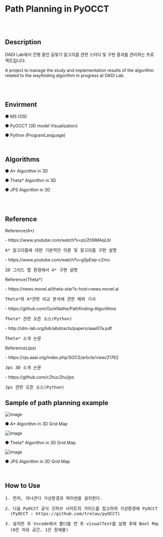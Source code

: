 # Path Planning in PyOCCT

<pre>


</pre>

## Description

<p> 
  DADI Lab에서 진행 중인 길찾기 알고리즘 관련 스터디 및 구현 결과를 관리하는 프로젝트입니다. 
</p>

<p>
  A project to manage the study and implementation results of the algorithm related to the wayfinding algorithm in progress at DADI Lab.
</p>

<pre>


</pre>

##  Envirment
<div>
  <p>● MS (OS)</p>
	<p>● PyOCCT (3D model Visualization)</p>
  <p>● Python (ProgramLanguage)</p>
</div>
<pre>


</pre>


##  Algorithms

<div>
  <p>● A* Algorithm in 3D</p>
  <p>● Theta* Algorithm in 3D</p>
  <p>● JPS Algorithm in 3D</p>
</div>

<pre>


</pre>


## Reference
<div>
  <p>Reference(A*)</p>
  <p>- https://www.youtube.com/watch?v=pUZhNMAqLbI</p>
	<pre>A* 알고리즘에 대한 기본적인 이론 및 알고리즘 구현 설명</pre>
  <p>- https://www.youtube.com/watch?v=gSpEep-c2mo</p>
	<pre>2D 그리드 맵 환경에서 A* 구현 설명</pre>
</div>

<div>
  <p>Reference(Theta*)</p>
  <p>- https://news.movel.ai/theta-star?x-host=news.movel.ai</p>
	<pre>Theta*와 A*관련 비교 분석에 관한 해외 기사</pre>
  <p>- https://github.com/GurkNathe/Pathfinding-Algorithms</p>
	<pre>Theta* 관련 오픈 소스(Python)</pre>
  <p>- http://idm-lab.org/bib/abstracts/papers/aaai07a.pdf</p>
	<pre>Theta* 소개 논문</pre>
</div>

<div>
  <p>Reference(Jps)</p>
  <p>- https://ojs.aaai.org/index.php/SOCS/article/view/21762</p>
	<pre>Jps 3D 소개 논문</pre>
  <p>- https://github.com/c2huc2hu/jps</p>
	<pre>Jps 관련 오픈 소스(Python)</pre>
</div>

## Sample of path planning example
![image](https://github.com/DADILabKIT/Path_Planning_in_OCCT/assets/128150322/e98708eb-e6a1-4fc8-92b0-19a6ad0603a2)
  <p>● A* Algorithm in 3D Grid Map</p>
  
![image](https://github.com/DADILabKIT/Path_Planning_in_OCCT/assets/128150322/02dd0f98-50e1-49ec-9baf-71d784bdc6b9)
  <p>● Theta* Algorithm in 3D Grid Map</p>
  
![image](https://github.com/DADILabKIT/Path_Planning_in_OCCT/assets/128150322/3a3d050a-dd9a-4138-894e-9d6a274996d7)
  <p>● JPS Algorithm in 3D Grid Map</p>
<pre>


</pre>

## How to Use

<div> 
  <pre>1. 먼저, 아나콘다 가상환경과 파이썬을 설치한다.</pre>
  <pre>2. 다음 PyOCCT 공식 깃허브 사이트의 가이드를 참고하여 가상환경에 PyOCCT를 설치한다. 
  (PyOCCT : https://github.com/trelau/pyOCCT)</pre>
  <pre>3. 설치한 후 Vscode에서 폴더를 연 후 visualTest를 실행 후에 Bool Map에서 6*6*6 맵들을 터미널에 입력한다.
  (0은 자유 공간, 1은 장애물)</pre>
</div>
